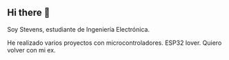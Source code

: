 ## Hi there 👋

Soy Stevens, estudiante de Ingeniería Electrónica.

He realizado varios proyectos con microcontroladores.
ESP32 lover.
Quiero volver con mi ex.
